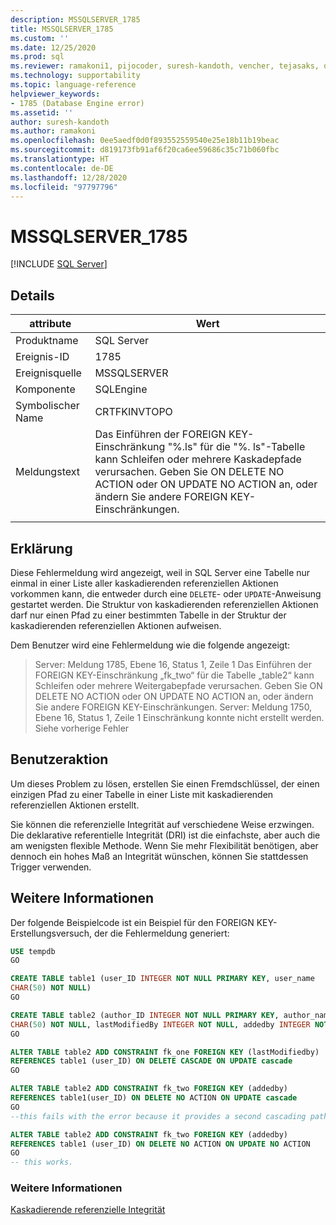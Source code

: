 ```yaml
---
description: MSSQLSERVER_1785
title: MSSQLSERVER_1785
ms.custom: ''
ms.date: 12/25/2020
ms.prod: sql
ms.reviewer: ramakoni1, pijocoder, suresh-kandoth, vencher, tejasaks, docast
ms.technology: supportability
ms.topic: language-reference
helpviewer_keywords:
- 1785 (Database Engine error)
ms.assetid: ''
author: suresh-kandoth
ms.author: ramakoni
ms.openlocfilehash: 0ee5aedf0d0f893552559540e25e18b11b19beac
ms.sourcegitcommit: d819173fb91af6f20ca6ee59686c35c71b060fbc
ms.translationtype: HT
ms.contentlocale: de-DE
ms.lasthandoff: 12/28/2020
ms.locfileid: "97797796"
---
```

# <a name="mssqlserver_1785"></a>MSSQLSERVER_1785
 [!INCLUDE [SQL Server](../../includes/applies-to-version/sqlserver.md)]

## <a name="details"></a>Details

|attribute|Wert|
|---|---|
|Produktname|SQL Server|
|Ereignis-ID|1785|
|Ereignisquelle|MSSQLSERVER|
|Komponente|SQLEngine|
|Symbolischer Name|CRTFKINVTOPO|
|Meldungstext|Das Einführen der FOREIGN KEY-Einschränkung "%.ls" für die "%. ls"-Tabelle kann Schleifen oder mehrere Kaskadepfade verursachen. Geben Sie ON DELETE NO ACTION oder ON UPDATE NO ACTION an, oder ändern Sie andere FOREIGN KEY-Einschränkungen.|
||

## <a name="explanation"></a>Erklärung

Diese Fehlermeldung wird angezeigt, weil in SQL Server eine Tabelle nur einmal in einer Liste aller kaskadierenden referenziellen Aktionen vorkommen kann, die entweder durch eine `DELETE`- oder `UPDATE`-Anweisung gestartet werden. Die Struktur von kaskadierenden referenziellen Aktionen darf nur einen Pfad zu einer bestimmten Tabelle in der Struktur der kaskadierenden referenziellen Aktionen aufweisen.

Dem Benutzer wird eine Fehlermeldung wie die folgende angezeigt:

> Server:  Meldung 1785, Ebene 16, Status 1, Zeile 1 Das Einführen der FOREIGN KEY-Einschränkung „fk_two“ für die Tabelle „table2“ kann Schleifen oder mehrere Weitergabepfade verursachen. Geben Sie ON DELETE NO ACTION oder ON UPDATE NO ACTION an, oder ändern Sie andere FOREIGN KEY-Einschränkungen. Server:  Meldung 1750, Ebene 16, Status 1, Zeile 1 Einschränkung konnte nicht erstellt werden. Siehe vorherige Fehler

## <a name="user-action"></a>Benutzeraktion

Um dieses Problem zu lösen, erstellen Sie einen Fremdschlüssel, der einen einzigen Pfad zu einer Tabelle in einer Liste mit kaskadierenden referenziellen Aktionen erstellt.

Sie können die referenzielle Integrität auf verschiedene Weise erzwingen. Die deklarative referentielle Integrität (DRI) ist die einfachste, aber auch die am wenigsten flexible Methode. Wenn Sie mehr Flexibilität benötigen, aber dennoch ein hohes Maß an Integrität wünschen, können Sie stattdessen Trigger verwenden.

## <a name="more-information"></a>Weitere Informationen

Der folgende Beispielcode ist ein Beispiel für den FOREIGN KEY-Erstellungsversuch, der die Fehlermeldung generiert:

```sql
USE tempdb
GO

CREATE TABLE table1 (user_ID INTEGER NOT NULL PRIMARY KEY, user_name
CHAR(50) NOT NULL)
GO

CREATE TABLE table2 (author_ID INTEGER NOT NULL PRIMARY KEY, author_name
CHAR(50) NOT NULL, lastModifiedBy INTEGER NOT NULL, addedby INTEGER NOT NULL)
GO

ALTER TABLE table2 ADD CONSTRAINT fk_one FOREIGN KEY (lastModifiedby)
REFERENCES table1 (user_ID) ON DELETE CASCADE ON UPDATE cascade
GO

ALTER TABLE table2 ADD CONSTRAINT fk_two FOREIGN KEY (addedby)
REFERENCES table1(user_ID) ON DELETE NO ACTION ON UPDATE cascade
GO
--this fails with the error because it provides a second cascading path to table2.

ALTER TABLE table2 ADD CONSTRAINT fk_two FOREIGN KEY (addedby)
REFERENCES table1 (user_ID) ON DELETE NO ACTION ON UPDATE NO ACTION
GO
-- this works.
```

### <a name="see-also"></a>Weitere Informationen

[Kaskadierende referenzielle Integrität](/sql/relational-databases/tables/primary-and-foreign-key-constraints#referential-integrity)
